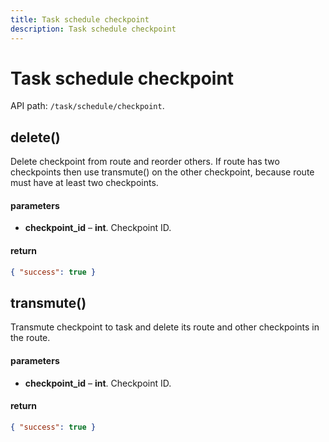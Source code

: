 ```yaml
---
title: Task schedule checkpoint
description: Task schedule checkpoint
---
```


# Task schedule checkpoint

API path: `/task/schedule/checkpoint`.


## delete()

Delete checkpoint from route and reorder others. 
If route has two checkpoints then use transmute() on the other checkpoint, because route must have
at least two checkpoints.

#### parameters

* **checkpoint_id** – **int**. Checkpoint ID.

#### return

```json
{ "success": true }
```

## transmute()

Transmute checkpoint to task and delete its route and other checkpoints in the route.

#### parameters

* **checkpoint_id** – **int**. Checkpoint ID.

#### return

```json
{ "success": true }
```
